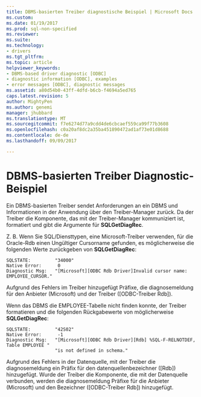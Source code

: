 ```yaml
---
title: DBMS-basierten Treiber diagnostische Beispiel | Microsoft Docs
ms.custom: 
ms.date: 01/19/2017
ms.prod: sql-non-specified
ms.reviewer: 
ms.suite: 
ms.technology:
- drivers
ms.tgt_pltfrm: 
ms.topic: article
helpviewer_keywords:
- DBMS-based driver diagnostic [ODBC]
- diagnostic information [ODBC], examples
- error messages [ODBC], diagnostic messages
ms.assetid: a80d54b0-43ff-4dfd-b6cb-f4694a5ed765
caps.latest.revision: 5
author: MightyPen
ms.author: genemi
manager: jhubbard
ms.translationtype: MT
ms.sourcegitcommit: f7e6274d77a9cdd4de6cbcaef559ca99f77b3608
ms.openlocfilehash: c0a20af8dc2a35ba451890472ad1af73e01d8688
ms.contentlocale: de-de
ms.lasthandoff: 09/09/2017

---
```

# <a name="dbms-based-driver-diagnostic-example"></a>DBMS-basierten Treiber Diagnostic-Beispiel
Ein DBMS-basierten Treiber sendet Anforderungen an ein DBMS und Informationen in der Anwendung über den Treiber-Manager zurück. Da der Treiber die Komponente, das mit der Treiber-Manager kommuniziert ist, formatiert und gibt die Argumente für **SQLGetDiagRec**.  
  
 Z. B. Wenn Sie SQL/Diensttypen, eine Microsoft-Treiber verwenden, für die Oracle-Rdb einen Ungültiger Cursorname gefunden, es möglicherweise die folgenden Werte zurückgeben von **SQLGetDiagRec**:  
  
```  
SQLSTATE:         "34000"  
Native Error:      0  
Diagnostic Msg:   "[Microsoft][ODBC Rdb Driver]Invalid cursor name: EMPLOYEE_CURSOR."  
```  
  
 Aufgrund des Fehlers im Treiber hinzugefügt Präfixe, die diagnosemeldung für den Anbieter (Microsoft) und der Treiber ([ODBC-Treiber Rdb]).  
  
 Wenn das DBMS die EMPLOYEE-Tabelle nicht finden konnte, der Treiber formatieren und die folgenden Rückgabewerte von möglicherweise **SQLGetDiagRec**:  
  
```  
SQLSTATE:         "42S02"  
Native Error:      -1  
Diagnostic Msg:   "[Microsoft][ODBC Rdb Driver][Rdb] %SQL-F-RELNOTDEF, Table EMPLOYEE "  
                  "is not defined in schema."  
```  
  
 Aufgrund des Fehlers in der Datenquelle, mit der Treiber die diagnosemeldung ein Präfix für den datenquellenbezeichner ([Rdb]) hinzugefügt. Wurde der Treiber die Komponente, die mit der Datenquelle verbunden, werden die diagnosemeldung Präfixe für die Anbieter (Microsoft) und den Bezeichner ([ODBC-Treiber Rdb]) hinzugefügt.
